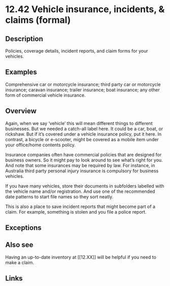 # 12.42 Vehicle insurance, incidents, & claims (formal)

## Description

Policies, coverage details, incident reports, and claim forms for your vehicles.

## Examples

Comprehensive car or motorcycle insurance; third party car or motorcycle insurance; caravan insurance; trailer insurance; boat insurance; any other form of commercial vehicle insurance.

## Overview

Again, when we say ‘vehicle’ this will mean different things to different businesses. But we needed a catch-all label here. It could be a car, boat, or rickshaw. But if it’s covered under a vehicle insurance policy, put it here. In contrast, a bicycle or e-scooter, might be covered as a mobile item under your office/home contents policy.

Insurance companies often have commercial policies that are designed for business owners. So it might pay to look around to see what’s right for you. And note that some insurances may be required by law. For instance, in Australia third party personal injury insurance is compulsory for business vehicles.

If you have many vehicles, store their documents in subfolders labelled with the vehicle name and/or registration. And use one of the recommended date patterns to start file names so they sort neatly.

This is also a place to save incident reports that might become part of a claim. For example, something is stolen and you file a police report.

## Exceptions

## Also see

Having an up-to-date inventory at [[12.XX]] will be helpful if you need to make a claim.


## Links
